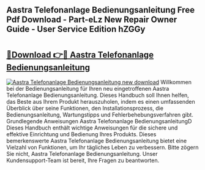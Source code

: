 ## Aastra Telefonanlage Bedienungsanleitung Free Pdf Download - Part-eLz New Repair Owner Guide - User Service Edition hZGGy

# <h2><a href="http://df27hz.blite.top/?on=Aastra+Telefonanlage+Bedienungsanleitung">🔗Download 👉🔴 Aastra Telefonanlage Bedienungsanleitung</a></h2>

[![Aastra Telefonanlage Bedienungsanleitung new download](https://i.imgur.com/lujVjoI.png)](http://df27hz.blite.top/?on=Aastra+Telefonanlage+Bedienungsanleitung)
Willkommen bei der Bedienungsanleitung für Ihren neu eingetroffenen Aastra Telefonanlage Bedienungsanleitung. Dieses Handbuch soll Ihnen helfen, das Beste aus Ihrem Produkt herauszuholen, indem es einen umfassenden Überblick über seine Funktionen, den Installationsprozess, die Bedienungsanleitung, Wartungstipps und Fehlerbehebungsverfahren gibt. Grundlegende Anweisungen Aastra Telefonanlage BedienungsanleitungD Dieses Handbuch enthält wichtige Anweisungen für die sichere und effektive Einrichtung und Bedienung Ihres Produkts. Dieses bemerkenswerte Aastra Telefonanlage Bedienungsanleitung bietet eine Vielzahl von Funktionen, um Ihr tägliches Leben zu verbessern. Bitte zögern Sie nicht, Aastra Telefonanlage Bedienungsanleitung. Unser Kundensupport-Team ist bereit, Ihre Fragen zu beantworten.
